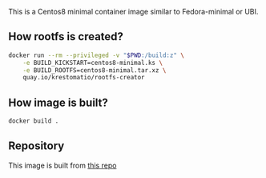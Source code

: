 This is a Centos8 minimal container image similar to Fedora-minimal or UBI.

## How rootfs is created?
```bash
docker run --rm --privileged -v "$PWD:/build:z" \
    -e BUILD_KICKSTART=centos8-minimal.ks \
    -e BUILD_ROOTFS=centos8-minimal.tar.xz \
    quay.io/krestomatio/rootfs-creator
```

## How image is built?
```bash
docker build .
```

## Repository
This image is built from [this repo](https://github.com/krestomatio/container_builder/tree/master/centos8-minimal)

